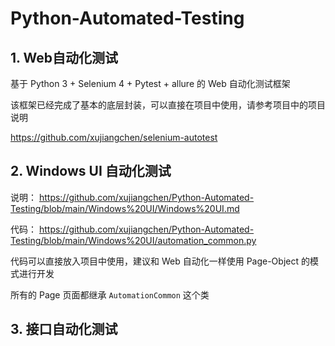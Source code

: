 # Python-Automated-Testing

## 1. Web自动化测试

基于 Python 3 + Selenium 4 + Pytest + allure 的 Web 自动化测试框架

该框架已经完成了基本的底层封装，可以直接在项目中使用，请参考项目中的项目说明

https://github.com/xujiangchen/selenium-autotest


## 2. Windows UI 自动化测试

说明： https://github.com/xujiangchen/Python-Automated-Testing/blob/main/Windows%20UI/Windows%20UI.md

代码： https://github.com/xujiangchen/Python-Automated-Testing/blob/main/Windows%20UI/automation_common.py

代码可以直接放入项目中使用，建议和 Web 自动化一样使用 Page-Object 的模式进行开发 

所有的 Page 页面都继承 `AutomationCommon` 这个类

## 3. 接口自动化测试